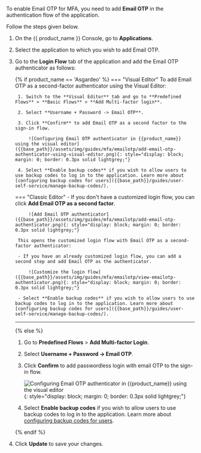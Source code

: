To enable Email OTP for MFA, you need to add **Email OTP** in the authentication flow of the application.

Follow the steps given below.

1. On the {{ product_name }} Console, go to **Applications**.

2. Select the application to which you wish to add Email OTP.

3. Go to the **Login Flow** tab of the application and add the Email OTP authenticator as follows:

    {% if product_name == 'Asgardeo' %}
    === "Visual Editor"
        To add Email OTP as a second-factor authenticator using the Visual Editor:

        1. Switch to the **Visual Editor** tab and go to **Predefined Flows** > **Basic Flows** > **Add Multi-factor login**.

        2. Select **Username + Password -> Email OTP**.

        3. Click **Confirm** to add Email OTP as a second factor to the sign-in flow.

            ![Configuring Email OTP authenticator in {{product_name}} using the visual editor]({{base_path}}/assets/img/guides/mfa/emailotp/add-email-otp-authenticator-using-visual-editor.png){: style="display: block; margin: 0; border: 0.3px solid lightgrey;"}
        
        4. Select **Enable backup codes** if you wish to allow users to use backup codes to log in to the application. Learn more about [configuring backup codes for users]({{base_path}}/guides/user-self-service/manage-backup-codes/).

    === "Classic Editor"
        - If you don't have a customized login flow, you can click **Add Email OTP as a second factor**.

            ![Add Email OTP authenticator]({{base_path}}/assets/img/guides/mfa/emailotp/add-email-otp-authenticator.png){: style="display: block; margin: 0; border: 0.3px solid lightgrey;"}

        This opens the customized login flow with Email OTP as a second-factor authenticator:

        - If you have an already customized login flow, you can add a second step and add Email OTP as the authenticator.

            ![Customize the login flow]({{base_path}}/assets/img/guides/mfa/emailotp/view-emailotp-authenticator.png){: style="display: block; margin: 0; border: 0.3px solid lightgrey;"}
        
        - Select **Enable backup codes** if you wish to allow users to use backup codes to log in to the application. Learn more about [configuring backup codes for users]({{base_path}}/guides/user-self-service/manage-backup-codes/).

    ---
    {% else %}
    1. Go to **Predefined Flows** > **Add Multi-factor Login**.

    2. Select **Username + Password -> Email OTP**.

    3. Click **Confirm** to add passwordless login with email OTP to the sign-in flow.

          ![Configuring Email OTP authenticator in {{product_name}} using the visual editor]({{base_path}}/assets/img/guides/mfa/emailotp/add-email-otp-authenticator-using-visual-editor.png){: style="display: block; margin: 0; border: 0.3px solid lightgrey;"}

    4. Select **Enable backup codes** if you wish to allow users to use backup codes to log in to the application. Learn more about [configuring backup codes for users]({{base_path}}/guides/user-self-service/manage-backup-codes/).

    {% endif %}

4. Click **Update** to save your changes.